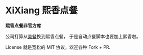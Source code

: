 # XiXiang 熙香点餐

**熙香点餐非官方库**

公司打算从[美餐](https://github.com/hui-z/meican)换到熙香点餐，
于是自动点餐脚本也要加上熙香啦。

License 就是宽松的 MIT 协议，欢迎各种 Fork + PR.
